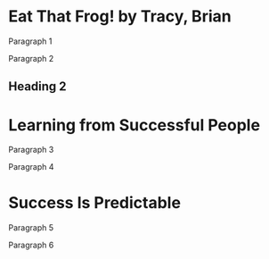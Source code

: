 # Eat That Frog! by Tracy, Brian

Paragraph 1

Paragraph 2

## Heading 2

# Learning from Successful People

Paragraph 3

Paragraph 4

# Success Is Predictable

Paragraph 5

Paragraph 6
